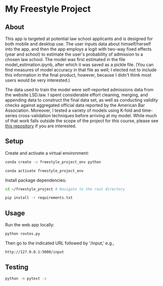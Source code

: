# My Freestyle Project

## About

This app is targeted at potential law school applicants and is designed for both mobile and desktop use. The user inputs data about himself/herself into the app, and then the app employs a logit with two-way fixed effects (year and school) to estimate the user's probability of admission to a chosen law school. The model was first estimated in the file model_estimation.ipynb, after which it was saved as a pickle file. (You can find measures of model accuracy in that file as well; I elected not to include this information in the final product, however, because I didn't think most users would be very interested.)

The data used to train the model were self-reported admissions data from the website LSD.law. I spent considerable effort cleaning, merging, and appending data to construct the final data set, as well as conducting validity checks against aggregated official data reported by the American Bar Association. Moreover, I tested a variety of models using K-fold and time-series cross-validation techniques before arriving at my model. While much of that work falls outside the scope of the project for _this_ course, please see [this repository](https://github.com/f2pHgty8hw/gbus_401_project/blob/master/Cleaning_Script.do) if you are interested.

## Setup

Create and activate a virtual environment:

```sh
conda create -n freestyle_project_env python

conda activate freestyle_project_env
```

Install package dependencies:

```sh
cd ~/freestyle_project # Navigate to the root directory

pip install -r requirements.txt
```

## Usage

Run the web app locally:

```sh
python routes.py
```

Then go to the indicated URL followed by '/input,' e.g.,

```sh
http://127.0.0.1:5000/input
```

## Testing

```sh
python -m pytest -v
```